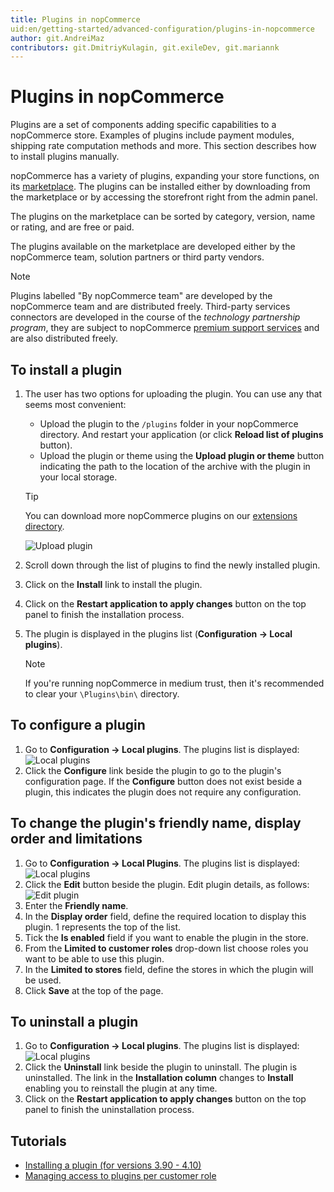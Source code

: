```yaml
---
title: Plugins in nopCommerce
uid:en/getting-started/advanced-configuration/plugins-in-nopcommerce
author: git.AndreiMaz
contributors: git.DmitriyKulagin, git.exileDev, git.mariannk
---
```


# Plugins in nopCommerce

Plugins are a set of components adding specific capabilities to a nopCommerce store. Examples of plugins include payment modules, shipping rate computation methods and more. This section describes how to install plugins manually.

nopCommerce has a variety of plugins, expanding your store functions, on its [marketplace](http://www.nopcommerce.com/marketplace). The plugins can be installed either by downloading from the marketplace or by accessing the storefront right from the admin panel.

The plugins on the marketplace can be sorted by category, version, name or rating, and are free or paid.

The plugins available on the marketplace are developed either by the nopCommerce team, solution partners or third party vendors.

> [!NOTE]
> 
> Plugins labelled "By nopCommerce team" are developed by the nopCommerce team and are distributed freely. Third-party services connectors are developed in the course of the *technology partnership program*, they are subject to nopCommerce [premium support services](http://www.nopcommerce.com/nopcommerce-premium-support-services) and are also distributed freely.

## To install a plugin

1. The user has two options for uploading the plugin. You can use any that seems most convenient:
    * Upload the plugin to the `/plugins` folder in your nopCommerce directory. And restart your application (or click **Reload list of plugins** button).
    * Upload the plugin or theme using the **Upload plugin or theme** button indicating the path to the location of the archive with the plugin in your local storage.

    > [!TIP]
    > 
    > You can download more nopCommerce plugins on our [extensions directory](https://www.nopcommerce.com/marketplace).

    ![Upload plugin](_static/plugins-in-nopcommerce/plugin-upload.png)

1. Scroll down through the list of plugins to find the newly installed plugin.
1. Click on the **Install** link to install the plugin.
1. Click on the **Restart application to apply changes** button on the top panel to finish the installation process.
1. The plugin is displayed in the plugins list (**Configuration → Local plugins**).

    > [!NOTE]
    > 
    > If you're running nopCommerce in medium trust, then it's recommended to clear your `\Plugins\bin\` directory.

## To configure a plugin

1. Go to **Configuration → Local plugins**. The plugins list is displayed:
    ![Local plugins](_static/plugins-in-nopcommerce/local-plugins.png)
1. Click the **Configure** link beside the plugin to go to the plugin's configuration page. If the **Configure** button does not exist beside a plugin, this indicates the plugin does not require any configuration.

## To change the plugin's friendly name, display order and limitations

1. Go to **Configuration → Local Plugins**. The plugins list is displayed:
    ![Local plugins](_static/plugins-in-nopcommerce/local-plugins.png)
1. Click the **Edit** button beside the plugin. Edit plugin details, as follows:
    ![Edit plugin](_static/plugins-in-nopcommerce/plugin-edit.jpg)
1. Enter the **Friendly name**.
1. In the **Display order** field, define the required location to display this plugin. 1 represents the top of the list.
1. Tick the **Is enabled** field if you want to enable the plugin in the store.
1. From the **Limited to customer roles** drop-down list choose roles you want to be able to use this plugin.
1. In the **Limited to stores** field, define the stores in which the plugin will be used.
1. Click **Save** at the top of the page.

## To uninstall a plugin

1. Go to **Configuration → Local plugins**. The plugins list is displayed:
![Local plugins](_static/plugins-in-nopcommerce/local-plugins.png)
1. Click the **Uninstall** link beside the plugin to uninstall. The plugin is uninstalled. The link in the **Installation column** changes to **Install** enabling you to reinstall the plugin at any time.
1. Click on the **Restart application to apply changes** button on the top panel to finish the uninstallation process.

## Tutorials

- [Installing a plugin (for versions 3.90 - 4.10)](https://youtu.be/eLDsSm-4gKA)
- [Managing access to plugins per customer role](https://www.youtube.com/watch?v=52lVVpQ3Qag)
